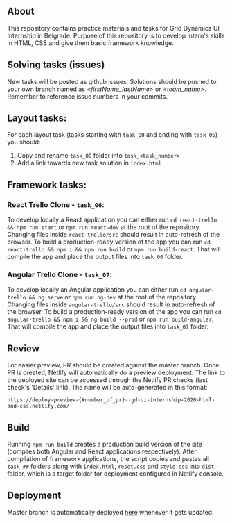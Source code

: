 ## About
This repository contains practice materials and tasks for Grid Dynamics UI Internship in Belgrade. Purpose of this repository is to develop intern's skills in HTML, CSS and give them basic framework knowledge.

## Solving tasks (issues)
New tasks will be posted as github issues. Solutions should be pushed to your own branch named as *<firstName_lastName>* or *<team_name>*. Remember to reference issue numbers in your commits.

## Layout tasks:

For each layout task (tasks starting with `task_00` and ending with `task_05`) you should:
1. Copy and rename `task_00` folder into `task_<task_number>`
2. Add a link towards new task solution in `index.html`

## Framework tasks:

### React Trello Clone - `task_06`:
To develop locally a React application you can either run `cd react-trello && npm run start` or `npm run react-dev` at the root of the repository. Changing files inside `react-trello/src` should result in auto-refresh of the browser. To build a production-ready version of the app you can run `cd react-trello && npm i && npm run build` or `npm run build-react`. That will compile the app and place the output files into `task_06` folder.

### Angular Trello Clone - `task_07`:
To develop locally an Angular application you can either run `cd angular-trello && ng serve` or `npm run ng-dev` at the root of the repository. Changing files inside `angular-trello/src` should result in auto-refresh of the browser. To build a production-ready version of the app you can run `cd angular-trello && npm i && ng build --prod` or `npm run build-angular`. That will compile the app and place the output files into `task_07` folder.

## Review
For easier preview, PR should be created against the master branch. Once PR is created, Netlify will automatically do a preview deployment. The link to the deployed site can be accessed through the Netlify PR checks (last check's 'Details' link). The name will be auto-generated in this format:

```
https://deploy-preview-{#number_of_pr}--gd-ui-internship-2020-html-and-css.netlify.com/
```

## Build
Running `npm run build` creates a production build version of the site (compiles both Angular and React applications respectively). After compilation of framework applications, the script copies and pastes all `task_##` folders along with `index.html`, `reset.css` and `style.css` into `dist` folder, which is a target folder for deployment configured in Netlify console.

## Deployment
Master branch is automatically deployed [here](https://gd-ui-internship-2020-html-and-css.netlify.com/) whenever it gets updated.
